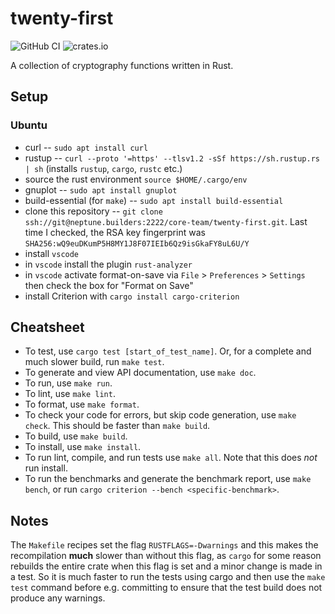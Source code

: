 # twenty-first

![GitHub CI](https://github.com/Neptune-Crypto/twenty-first/actions/workflows/main.yml/badge.svg)
![crates.io](https://img.shields.io/crates/v/twenty-first.svg)

A collection of cryptography functions written in Rust.

## Setup

### Ubuntu
 - curl -- `sudo apt install curl`
 - rustup -- `curl --proto '=https' --tlsv1.2 -sSf https://sh.rustup.rs | sh` (installs `rustup`, `cargo`, `rustc` etc.)
 - source the rust environment `source $HOME/.cargo/env`
 - gnuplot -- `sudo apt install gnuplot`
 - build-essential (for `make`) -- `sudo apt install build-essential`
 - clone this repository -- `git clone ssh://git@neptune.builders:2222/core-team/twenty-first.git`. Last time I checked, the RSA key fingerprint was `SHA256:wQ9euDKumP5H8MY1J8F07IEIb6Qz9isGkaFY8uL6U/Y`
 - install `vscode`
 - in `vscode` install the plugin `rust-analyzer`
 - in `vscode` activate format-on-save via `File` > `Preferences` > `Settings` then check the box for "Format on Save"
 - install Criterion with `cargo install cargo-criterion`

## Cheatsheet

 - To test, use `cargo test [start_of_test_name]`. Or, for a complete and much slower build, run `make test`.
 - To generate and view API documentation, use `make doc`.
 - To run, use `make run`.
 - To lint, use `make lint`.
 - To format, use `make format`.
 - To check your code for errors, but skip code generation, use `make check`.  This should be faster than `make build`.
 - To build, use `make build`.
 - To install, use `make install`.
 - To run lint, compile, and run tests use `make all`. Note that this does *not* run install.
 - To run the benchmarks and generate the benchmark report, use `make bench`, or run `cargo criterion --bench <specific-benchmark>`.

## Notes

The `Makefile` recipes set the flag `RUSTFLAGS=-Dwarnings` and this makes the recompilation **much** slower than without this flag, as `cargo` for some reason rebuilds the entire crate when this flag is set and a minor change is made in a test. So it is much faster to run the tests using cargo and then use the `make test` command before e.g. committing to ensure that the test build does not produce any warnings.
